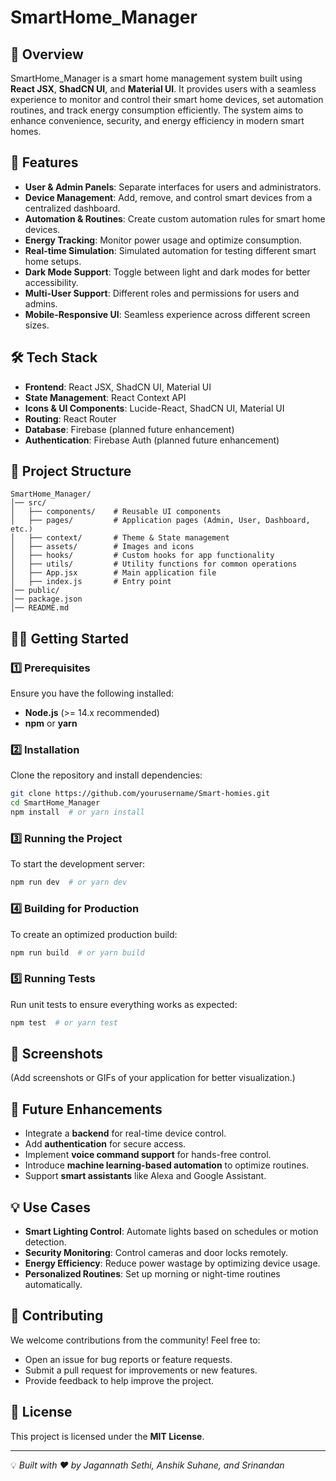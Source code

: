 # SmartHome_Manager

## 📌 Overview
SmartHome_Manager is a smart home management system built using **React JSX**, **ShadCN UI**, and **Material UI**. It provides users with a seamless experience to monitor and control their smart home devices, set automation routines, and track energy consumption efficiently. The system aims to enhance convenience, security, and energy efficiency in modern smart homes.

## 🚀 Features
- **User & Admin Panels**: Separate interfaces for users and administrators.
- **Device Management**: Add, remove, and control smart devices from a centralized dashboard.
- **Automation & Routines**: Create custom automation rules for smart home devices.
- **Energy Tracking**: Monitor power usage and optimize consumption.
- **Real-time Simulation**: Simulated automation for testing different smart home setups.
- **Dark Mode Support**: Toggle between light and dark modes for better accessibility.
- **Multi-User Support**: Different roles and permissions for users and admins.
- **Mobile-Responsive UI**: Seamless experience across different screen sizes.

## 🛠️ Tech Stack
- **Frontend**: React JSX, ShadCN UI, Material UI
- **State Management**: React Context API
- **Icons & UI Components**: Lucide-React, ShadCN UI, Material UI
- **Routing**: React Router
- **Database**: Firebase (planned future enhancement)
- **Authentication**: Firebase Auth (planned future enhancement)

## 📂 Project Structure
```
SmartHome_Manager/
│── src/
│   ├── components/    # Reusable UI components
│   ├── pages/         # Application pages (Admin, User, Dashboard, etc.)
│   ├── context/       # Theme & State management
│   ├── assets/        # Images and icons
│   ├── hooks/         # Custom hooks for app functionality
│   ├── utils/         # Utility functions for common operations
│   ├── App.jsx        # Main application file
│   ├── index.js       # Entry point
│── public/
│── package.json
│── README.md
```

## 🏃‍♂️ Getting Started
### 1️⃣ Prerequisites
Ensure you have the following installed:
- **Node.js** (>= 14.x recommended)
- **npm** or **yarn**

### 2️⃣ Installation
Clone the repository and install dependencies:
```bash
git clone https://github.com/yourusername/Smart-homies.git
cd SmartHome_Manager
npm install  # or yarn install
```

### 3️⃣ Running the Project
To start the development server:
```bash
npm run dev  # or yarn dev
```

### 4️⃣ Building for Production
To create an optimized production build:
```bash
npm run build  # or yarn build
```

### 5️⃣ Running Tests
Run unit tests to ensure everything works as expected:
```bash
npm test  # or yarn test
```

## 📸 Screenshots
(Add screenshots or GIFs of your application for better visualization.)

## 📌 Future Enhancements
- Integrate a **backend** for real-time device control.
- Add **authentication** for secure access.
- Implement **voice command support** for hands-free control.
- Introduce **machine learning-based automation** to optimize routines.
- Support **smart assistants** like Alexa and Google Assistant.

## 💡 Use Cases
- **Smart Lighting Control**: Automate lights based on schedules or motion detection.
- **Security Monitoring**: Control cameras and door locks remotely.
- **Energy Efficiency**: Reduce power wastage by optimizing device usage.
- **Personalized Routines**: Set up morning or night-time routines automatically.

## 🤝 Contributing
We welcome contributions from the community! Feel free to:
- Open an issue for bug reports or feature requests.
- Submit a pull request for improvements or new features.
- Provide feedback to help improve the project.

## 📜 License
This project is licensed under the **MIT License**.

---

💡 *Built with ❤️ by Jagannath Sethi, Anshik Suhane, and Srinandan*

